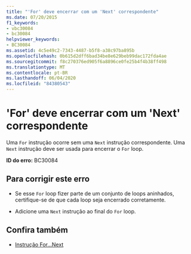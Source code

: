 ```yaml
---
title: "'For' deve encerrar com um 'Next' correspondente"
ms.date: 07/20/2015
f1_keywords:
- vbc30084
- bc30084
helpviewer_keywords:
- BC30084
ms.assetid: 4c5e49c2-7343-4487-b5f8-a38c97ba895b
ms.openlocfilehash: 0b615d2dff6bad34be8e629beb99dac172fda4ae
ms.sourcegitcommit: f8c270376ed905f6a8896ce0fe25b4f4b38ff498
ms.translationtype: MT
ms.contentlocale: pt-BR
ms.lasthandoff: 06/04/2020
ms.locfileid: "84380543"
---
```

# <a name="for-must-end-with-a-matching-next"></a>'For' deve encerrar com um 'Next' correspondente
Uma `For` instrução ocorre sem uma `Next` instrução correspondente. Uma `Next` instrução deve ser usada para encerrar o `For` loop.  
  
 **ID do erro:** BC30084  
  
## <a name="to-correct-this-error"></a>Para corrigir este erro  
  
- Se esse `For` loop fizer parte de um conjunto de loops aninhados, certifique-se de que cada loop seja encerrado corretamente.  
  
- Adicione uma `Next` instrução ao final do `For` loop.  
  
## <a name="see-also"></a>Confira também

- [Instrução For...Next](../language-reference/statements/for-next-statement.md)
